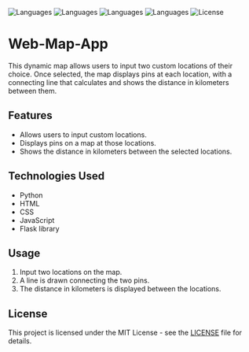 ![Languages](https://img.shields.io/badge/Language-Python-yellow) ![Languages](https://img.shields.io/badge/Language-HTML-orange) ![Languages](https://img.shields.io/badge/Language-CSS-blue)  ![Languages](https://img.shields.io/badge/Language-JS-black)    ![License](https://img.shields.io/badge/License-MIT-green)

# Web-Map-App

This dynamic map allows users to input two custom locations of their choice. Once selected, the map displays pins at each location, with a connecting line that calculates and shows the distance in kilometers between them.



## Features

- Allows users to input custom locations.
- Displays pins on a map at those locations.
- Shows the distance in kilometers between the selected locations.

## Technologies Used

- Python
- HTML
- CSS
- JavaScript
- Flask library


## Usage

1. Input two locations on the map.
2. A line is drawn connecting the two pins.
3. The distance in kilometers is displayed between the locations.



## License

This project is licensed under the MIT License - see the [LICENSE](LICENSE) file for details.


